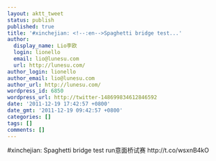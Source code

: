 ```yaml
---
layout: aktt_tweet
status: publish
published: true
title: '#xinchejian: <!--:en-->Spaghetti bridge test...'
author:
  display_name: Lio李欧
  login: lionello
  email: lio@lunesu.com
  url: http://lunesu.com/
author_login: lionello
author_email: lio@lunesu.com
author_url: http://lunesu.com/
wordpress_id: 6850
wordpress_url: http://twitter-148699834612846592
date: '2011-12-19 17:42:57 +0800'
date_gmt: '2011-12-19 09:42:57 +0800'
categories: []
tags: []
comments: []
---
```

<p>#xinchejian: <!--:en-->Spaghetti bridge test run<!--:--><!--:zh-->意面桥试赛<!--:--> http:&#47;&#47;t.co&#47;wsxnB4kO</p>
